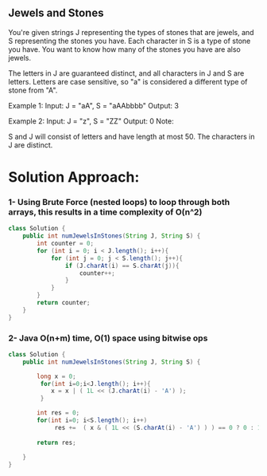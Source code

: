 ## Jewels and Stones

You're given strings J representing the types of stones that are jewels, and S representing the stones you have.  Each character in S is a type of stone you have.  You want to know how many of the stones you have are also jewels.

The letters in J are guaranteed distinct, and all characters in J and S are letters. Letters are case sensitive, so "a" is considered a different type of stone from "A".

Example 1:
Input: J = "aA", S = "aAAbbbb"
Output: 3

Example 2:
Input: J = "z", S = "ZZ"
Output: 0
Note:

S and J will consist of letters and have length at most 50.
The characters in J are distinct.

# Solution Approach: 
### 1- Using Brute Force (nested loops) to loop through both arrays, this results in a time complexity of O(n^2)

``` Java
class Solution {
    public int numJewelsInStones(String J, String S) {
        int counter = 0;
        for (int i = 0; i < J.length(); i++){
            for (int j = 0; j < S.length(); j++){
                if (J.charAt(i) == S.charAt(j)){
                    counter++;
                }
            }
        }
        return counter;
    }
}
```

### 2- Java O(n+m) time, O(1) space using bitwise ops

``` Java
class Solution {
    public int numJewelsInStones(String J, String S) {

        long x = 0;
         for(int i=0;i<J.length(); i++){
            x = x | ( 1L << (J.charAt(i) - 'A') );
         }

        int res = 0;
        for(int i=0; i<S.length(); i++)
             res +=  ( x & ( 1L << (S.charAt(i) - 'A') ) ) == 0 ? 0 : 1;
        
        return res;
        
    }
}

```